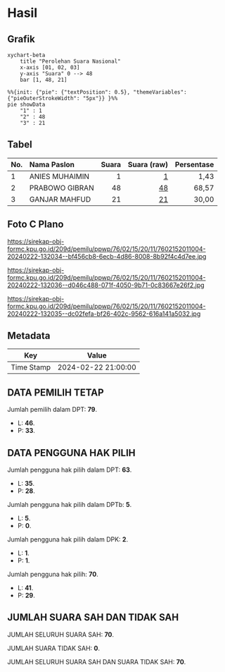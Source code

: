# Hasil

## Grafik

```mermaid
xychart-beta
    title "Perolehan Suara Nasional"
    x-axis [01, 02, 03]
    y-axis "Suara" 0 --> 48
    bar [1, 48, 21]
```

```mermaid
%%{init: {"pie": {"textPosition": 0.5}, "themeVariables": {"pieOuterStrokeWidth": "5px"}} }%%
pie showData
    "1" : 1
    "2" : 48
    "3" : 21
```

## Tabel

| No. | Nama Paslon    | Suara | Suara (raw) | Persentase |
|:--- |:-------------- | -----:| -----------:| ----------:|
| 1   | ANIES MUHAIMIN | 1     | [1][p-1]    | 1,43       |
| 2   | PRABOWO GIBRAN | 48    | [48][p-2]   | 68,57      |
| 3   | GANJAR MAHFUD  | 21    | [21][p-3]   | 30,00      |


[p-1]: https://github.com/gigit-pemilu/pemilu-2024/blob/main/pilpres/hitung-suara/sub/76-sulawesi-barat/sub/02-mamuju/sub/15-bonehau/sub/2011-kinatang/sub/004-tps/sub/paslon-1.txt
[p-2]: https://github.com/gigit-pemilu/pemilu-2024/blob/main/pilpres/hitung-suara/sub/76-sulawesi-barat/sub/02-mamuju/sub/15-bonehau/sub/2011-kinatang/sub/004-tps/sub/paslon-2.txt
[p-3]: https://github.com/gigit-pemilu/pemilu-2024/blob/main/pilpres/hitung-suara/sub/76-sulawesi-barat/sub/02-mamuju/sub/15-bonehau/sub/2011-kinatang/sub/004-tps/sub/paslon-3.txt

## Foto C Plano

https://sirekap-obj-formc.kpu.go.id/209d/pemilu/ppwp/76/02/15/20/11/7602152011004-20240222-132034--bf456cb8-6ecb-4d86-8008-8b92f4c4d7ee.jpg

https://sirekap-obj-formc.kpu.go.id/209d/pemilu/ppwp/76/02/15/20/11/7602152011004-20240222-132036--d046c488-071f-4050-9b71-0c83667e26f2.jpg

https://sirekap-obj-formc.kpu.go.id/209d/pemilu/ppwp/76/02/15/20/11/7602152011004-20240222-132035--dc02fefa-bf26-402c-9562-616a141a5032.jpg


## Metadata

| Key        | Value               |
| ---------- | ------------------- |
| Time Stamp | 2024-02-22 21:00:00 |


## DATA PEMILIH TETAP

Jumlah pemilih dalam DPT: **79**.
 * L: **46**.
 * P: **33**.

## DATA PENGGUNA HAK PILIH

Jumlah pengguna hak pilih dalam DPT: **63**.
 * L: **35**.
 * P: **28**.

Jumlah pengguna hak pilih dalam DPTb: **5**.
 * L: **5**.
 * P: **0**.

Jumlah pengguna hak pilih dalam DPK: **2**.
 * L: **1**.
 * P: **1**.

Jumlah pengguna hak pilih: **70**.
 * L: **41**.
 * P: **29**.

## JUMLAH SUARA SAH DAN TIDAK SAH

JUMLAH SELURUH SUARA SAH: **70**.

JUMLAH SUARA TIDAK SAH: **0**.

JUMLAH SELURUH SUARA SAH DAN SUARA TIDAK SAH: **70**.


